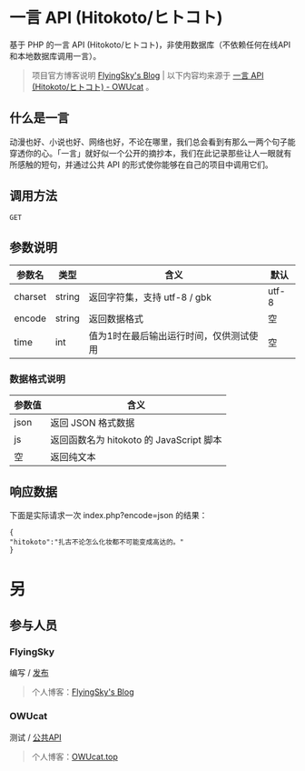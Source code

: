 # 一言 API (Hitokoto/ヒトコト)
基于 PHP 的一言 API (Hitokoto/ヒトコト)，非使用数据库（不依赖任何在线API和本地数据库调用一言）。
> 项目官方博客说明 [FlyingSky's Blog](https://blog.flyingsky.ml/archives/174)
> |
> 以下内容均来源于 [一言 API (Hitokoto/ヒトコト) - OWUcat](https://owucat.top/archives/167) 。
## 什么是一言
动漫也好、小说也好、网络也好，不论在哪里，我们总会看到有那么一两个句子能穿透你的心。「一言」就好似一个公开的摘抄本，我们在此记录那些让人一眼就有所感触的短句，并通过公共 API 的形式使你能够在自己的项目中调用它们。
## 调用方法
`GET`
## 参数说明
参数名|类型|含义|默认
-|-|-|-
charset|string|返回字符集，支持 utf-8 / gbk|utf-8
encode|string|返回数据格式|空
time|int|值为1时在最后输出运行时间，仅供测试使用|空
### 数据格式说明
参数值|含义
-|-
json|返回 JSON 格式数据
js|返回函数名为 hitokoto 的 JavaScript 脚本
空|返回纯文本
## 响应数据
下面是实际请求一次 index.php?encode=json 的结果：
```
{
"hitokoto":"扎古不论怎么化妆都不可能变成高达的。"
}
```
# 另
## 参与人员
### FlyingSky
编写 / [发布](https://github.com/FlyingSky-CN/HitokotoAPI/)
> 个人博客：[FlyingSky's Blog](https://blog.flyingsky.ml/)
### OWUcat
测试 / [公共API](https://owucat.top/archives/167)
> 个人博客：[OWUcat.top](https://OWUcat.top/)
